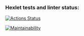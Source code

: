 ### Hexlet tests and linter status:
[![Actions Status](https://github.com/vitasbigboy/frontend-project-44/actions/workflows/hexlet-check.yml/badge.svg)](https://github.com/vitasbigboy/frontend-project-44/actions)

[![Maintainability](https://api.codeclimate.com/v1/badges/866176eaef3ef1941252/maintainability)](https://codeclimate.com/github/vitasbigboy/frontend-project-44/maintainability)
